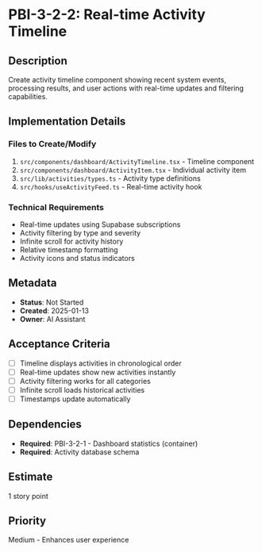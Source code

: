 # PBI-3-2-2: Real-time Activity Timeline

## Description

Create activity timeline component showing recent system events, processing results,
and user actions with real-time updates and filtering capabilities.

## Implementation Details

### Files to Create/Modify

1. `src/components/dashboard/ActivityTimeline.tsx` - Timeline component
2. `src/components/dashboard/ActivityItem.tsx` - Individual activity item
3. `src/lib/activities/types.ts` - Activity type definitions
4. `src/hooks/useActivityFeed.ts` - Real-time activity hook

### Technical Requirements

- Real-time updates using Supabase subscriptions
- Activity filtering by type and severity
- Infinite scroll for activity history
- Relative timestamp formatting
- Activity icons and status indicators

## Metadata

- **Status**: Not Started
- **Created**: 2025-01-13
- **Owner**: AI Assistant

## Acceptance Criteria

- [ ] Timeline displays activities in chronological order
- [ ] Real-time updates show new activities instantly
- [ ] Activity filtering works for all categories
- [ ] Infinite scroll loads historical activities
- [ ] Timestamps update automatically

## Dependencies

- **Required**: PBI-3-2-1 - Dashboard statistics (container)
- **Required**: Activity database schema

## Estimate

1 story point

## Priority

Medium - Enhances user experience
